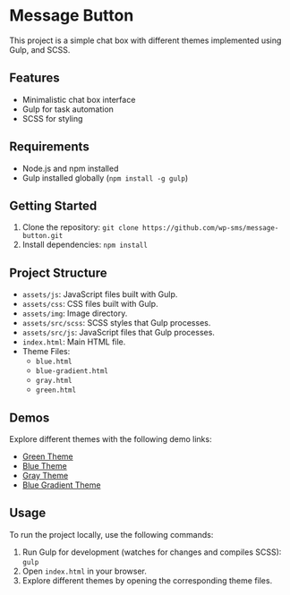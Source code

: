 # Message Button

This project is a simple chat box with different themes implemented using Gulp, and SCSS.

## Features

- Minimalistic chat box interface
- Gulp for task automation
- SCSS for styling

## Requirements

- Node.js and npm installed
- Gulp installed globally (`npm install -g gulp`)

## Getting Started

1. Clone the repository: `git clone https://github.com/wp-sms/message-button.git`
2. Install dependencies: `npm install`

## Project Structure
- `assets/js`: JavaScript files built with Gulp.
- `assets/css`: CSS files built with Gulp.
- `assets/img`: Image directory.
- `assets/src/scss`: SCSS styles that Gulp processes.
- `assets/src/js`: JavaScript files that Gulp processes.
- `index.html`: Main HTML file.
- Theme Files:
  - `blue.html`
  - `blue-gradient.html`
  - `gray.html`
  - `green.html`

## Demos

Explore different themes with the following demo links:

- [Green Theme](https://demo-wpsmschatbox-v2.surge.sh/green.html)
- [Blue Theme](https://demo-wpsmschatbox-v2.surge.sh/blue.html)
- [Gray Theme](https://demo-wpsmschatbox-v2.surge.sh/gray.html)
- [Blue Gradient Theme](https://demo-wpsmschatbox-v2.surge.sh/blue-gradient.html)
 
## Usage

To run the project locally, use the following commands:

1. Run Gulp for development (watches for changes and compiles SCSS): `gulp`
2. Open `index.html` in your browser.
3. Explore different themes by opening the corresponding theme files.
 
 



